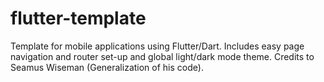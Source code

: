 # flutter-template
Template for mobile applications using Flutter/Dart. Includes easy page navigation and router set-up and global light/dark mode theme. Credits to Seamus Wiseman (Generalization of his code).
